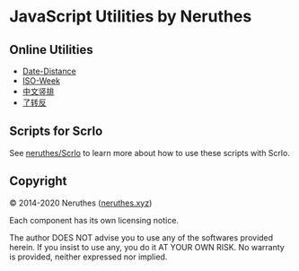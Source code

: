 # JavaScript Utilities by Neruthes

## Online Utilities

- [Date-Distance](https://neruthes.xyz/jsu/u/date-distance/)
- [ISO-Week](https://neruthes.xyz/jsu/u/iso-week/)
- [中文竖排](https://neruthes.xyz/jsu/u/zh-vertical/)
- [了转反](https://neruthes.xyz/jsu/u/lzf/)

## Scripts for Scrlo

See [neruthes/Scrlo](https://github.com/neruthes/Scrlo) to learn more about how to use these scripts with Scrlo.

## Copyright

© 2014-2020 Neruthes ([neruthes.xyz](https://neruthes.xyz/))

Each component has its own licensing notice.

The author DOES NOT advise you to use any of the softwares provided herein. If you insist to use any, you do it AT YOUR OWN RISK. No warranty is provided, neither expressed nor implied.
